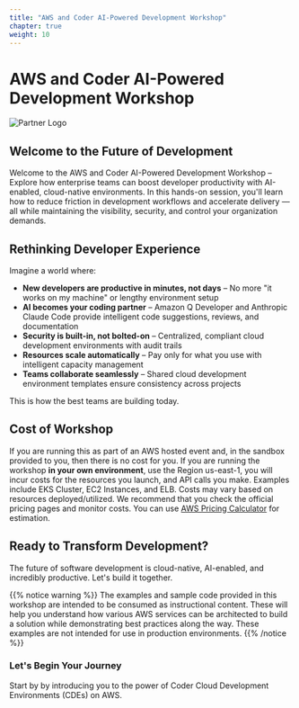 ```yaml
---
title: "AWS and Coder AI-Powered Development Workshop"
chapter: true
weight: 10
---
```


# AWS and Coder AI-Powered Development Workshop

![Partner Logo](/images/coder-logo-black.png)

## Welcome to the Future of Development

Welcome to the AWS and Coder AI-Powered Development Workshop – Explore how enterprise teams can boost developer productivity with AI-enabled, cloud-native environments. In this hands-on session, you'll learn how to reduce friction in development workflows and accelerate delivery — all while maintaining the visibility, security, and control your organization demands.


## Rethinking Developer Experience

Imagine a world where:
- **New developers are productive in minutes, not days** – No more "it works on my machine" or lengthy environment setup
- **AI becomes your coding partner** – Amazon Q Developer and Anthropic Claude Code provide intelligent code suggestions, reviews, and documentation
- **Security is built-in, not bolted-on** – Centralized, compliant cloud development environments with audit trails
- **Resources scale automatically** – Pay only for what you use with intelligent capacity management
- **Teams collaborate seamlessly** – Shared cloud development environment templates ensure consistency across projects

This is how the best teams are building today.

## Cost of Workshop
If you are running this as part of an AWS hosted event and, in the sandbox provided to you, then there is no cost for you.
If you are running the workshop **in your own environment**, use the Region us-east-1, you will incur costs for the resources you launch, and API calls you make. Examples include EKS Cluster, EC2 Instances, and ELB. Costs may vary based on resources deployed/utilized. We recommend that you check the official pricing pages and monitor costs. You can use [AWS Pricing Calculator](https://calculator.aws/#/) for estimation.

## Ready to Transform Development?

The future of software development is cloud-native, AI-enabled, and incredibly productive. Let's build it together.

{{% notice warning %}}
The examples and sample code provided in this workshop are intended to be consumed as instructional content. These will help you understand how various AWS services can be architected to build a solution while demonstrating best practices along the way. These examples are not intended for use in production environments.
{{% /notice %}}

### Let's Begin Your Journey
Start by by introducing you to the power of Coder Cloud Development Environments (CDEs) on AWS.

